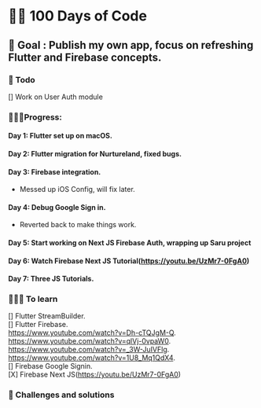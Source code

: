 # 👨‍💻 100 Days of Code

## 🎯 Goal : Publish my own app, focus on refreshing Flutter and Firebase concepts. 

### 🥋 Todo
[] Work on User Auth module  

### 🏃🏻‍♂️Progress: 
#### Day 1: Flutter set up on macOS.  
#### Day 2: Flutter migration for Nurtureland, fixed bugs.   
#### Day 3: Firebase integration.
- Messed up iOS Config, will fix later.  
#### Day 4: Debug Google Sign in.
- Reverted back to make things work.
#### Day 5: Start working on Next JS Firebase Auth, wrapping up Saru project
#### Day 6: Watch Firebase Next JS Tutorial(https://youtu.be/UzMr7-0FgA0)
#### Day 7: Three JS Tutorials.

### 👨🏻‍💻 To learn
[] Flutter StreamBuilder.  
[] Flutter Firebase.  
https://www.youtube.com/watch?v=Dh-cTQJgM-Q.   
https://www.youtube.com/watch?v=qlVj-0vpaW0.  
https://www.youtube.com/watch?v=_3W-JuIVFlg.   
https://www.youtube.com/watch?v=1U8_Mq1QdX4.   
[] Firebase Google Signin.   
[X] Firebase Next JS(https://youtu.be/UzMr7-0FgA0)

### 🐞 Challenges and solutions


